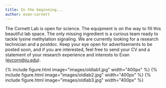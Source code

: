 ```yaml
---
title: In the beginning...
author: evan-cornett
---
```


The Cornett Lab is open for science. The equipment is on the way to fill this beautiful lab space. The only missing ingredient is a curious team ready to tackle lysine methylation signaling. We are currently looking for a research technician and a postdoc. Keep your eye open for advertisements to be posted soon, and if you are interested, feel free to send your CV and a statement of your research experience and interests to Evan (evcorn@iu.edu).

{%
  include figure.html
  image="images/oldlab1.jpg"
  width="400px"
%}
{%
  include figure.html
  image="images/oldlab2.jpg"
  width="400px"
%}
{%
  include figure.html
  image="images/oldlab3.jpg"
  width="400px"
%}
